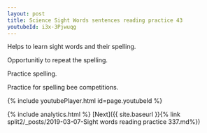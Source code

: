 ```yaml
---
layout: post
title: Science Sight Words sentences reading practice 43
youtubeId: i3x-3Pjwuqg
---
```

 
 
Helps to learn sight words and their spelling.

Opportunitiy to repeat the spelling. 

Practice spelling. 
 
Practice for spelling bee competitions. 
 
{% include youtubePlayer.html id=page.youtubeId %}
 
 
{% include analytics.html %} 
[Next]({{ site.baseurl }}{% link  split2/_posts/2019-03-07-Sight words reading practice 337.md%})
 
